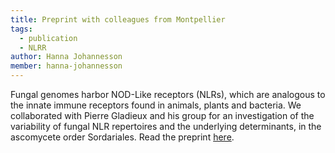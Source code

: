 ```yaml
---
title: Preprint with colleagues from Montpellier
tags:
  - publication
  - NLRR
author: Hanna Johannesson
member: hanna-johannesson
---
```


Fungal genomes harbor NOD-Like receptors (NLRs), which are analogous to the innate immune receptors found in animals, plants and bacteria. We collaborated with Pierre Gladieux and his group for an investigation of the variability of fungal NLR repertoires and the underlying determinants, in the ascomycete order Sordariales. Read the preprint <a href="https://biorxiv.org/cgi/content/short/2024.11.26.625400v1">here</a>.
